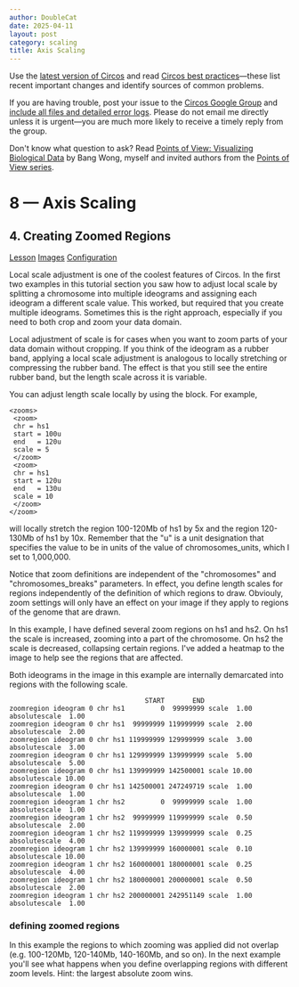 ```yaml
---
author: DoubleCat
date: 2025-04-11
layout: post
category: scaling
title: Axis Scaling
---
```


Use the [latest version of Circos](/software/download/circos/) and read
[Circos best
practices](/documentation/tutorials/reference/best_practices/)—these list
recent important changes and identify sources of common problems.

If you are having trouble, post your issue to the [Circos Google
Group](https://groups.google.com/group/circos-data-visualization) and [include
all files and detailed error logs](/support/support/). Please do not email me
directly unless it is urgent—you are much more likely to receive a timely
reply from the group.

Don't know what question to ask? Read [Points of View: Visualizing Biological
Data](https://www.nature.com/nmeth/journal/v9/n12/full/nmeth.2258.html) by
Bang Wong, myself and invited authors from the [Points of View
series](https://mk.bcgsc.ca/pointsofview).

# 8 — Axis Scaling

## 4\. Creating Zoomed Regions

[Lesson](/documentation/tutorials/scaling/zooming/lesson)
[Images](/documentation/tutorials/scaling/zooming/images)
[Configuration](/documentation/tutorials/scaling/zooming/configuration)

Local scale adjustment is one of the coolest features of Circos. In the first
two examples in this tutorial section you saw how to adjust local scale by
splitting a chromosome into multiple ideograms and assigning each ideogram a
different scale value. This worked, but required that you create multiple
ideograms. Sometimes this is the right approach, especially if you need to
both crop and zoom your data domain.

Local adjustment of scale is for cases when you want to zoom parts of your
data domain without cropping. If you think of the ideogram as a rubber band,
applying a local scale adjustment is analogous to locally stretching or
compressing the rubber band. The effect is that you still see the entire
rubber band, but the length scale across it is variable.

You can adjust length scale locally by using the <zooms> block. For example,

    
    
    <zooms>
     <zoom>
     chr = hs1
     start = 100u
     end   = 120u
     scale = 5
     </zoom>
     <zoom>
     chr = hs1
     start = 120u
     end   = 130u
     scale = 10
     </zoom>
    </zoom>
    

will locally stretch the region 100-120Mb of hs1 by 5x and the region
120-130Mb of hs1 by 10x. Remember that the "u" is a unit designation that
specifies the value to be in units of the value of chromosomes_units, which I
set to 1,000,000.

Notice that zoom definitions are independent of the "chromosomes" and
"chromosomes_breaks" parameters. In effect, you define length scales for
regions independently of the definition of which regions to draw. Obviouly,
zoom settings will only have an effect on your image if they apply to regions
of the genome that are drawn.

In this example, I have defined several zoom regions on hs1 and hs2. On hs1
the scale is increased, zooming into a part of the chromosome. On hs2 the
scale is decreased, collapsing certain regions. I've added a heatmap to the
image to help see the regions that are affected.

Both ideograms in the image in this example are internally demarcated into
regions with the following scale.

    
    
                                      START       END
    zoomregion ideogram 0 chr hs1         0  99999999 scale  1.00 absolutescale  1.00
    zoomregion ideogram 0 chr hs1  99999999 119999999 scale  2.00 absolutescale  2.00
    zoomregion ideogram 0 chr hs1 119999999 129999999 scale  3.00 absolutescale  3.00
    zoomregion ideogram 0 chr hs1 129999999 139999999 scale  5.00 absolutescale  5.00
    zoomregion ideogram 0 chr hs1 139999999 142500001 scale 10.00 absolutescale 10.00
    zoomregion ideogram 0 chr hs1 142500001 247249719 scale  1.00 absolutescale  1.00
    zoomregion ideogram 1 chr hs2         0  99999999 scale  1.00 absolutescale  1.00
    zoomregion ideogram 1 chr hs2  99999999 119999999 scale  0.50 absolutescale  2.00
    zoomregion ideogram 1 chr hs2 119999999 139999999 scale  0.25 absolutescale  4.00
    zoomregion ideogram 1 chr hs2 139999999 160000001 scale  0.10 absolutescale 10.00
    zoomregion ideogram 1 chr hs2 160000001 180000001 scale  0.25 absolutescale  4.00
    zoomregion ideogram 1 chr hs2 180000001 200000001 scale  0.50 absolutescale  2.00
    zoomregion ideogram 1 chr hs2 200000001 242951149 scale  1.00 absolutescale  1.00
    

### defining zoomed regions

In this example the regions to which zooming was applied did not overlap (e.g.
100-120Mb, 120-140Mb, 140-160Mb, and so on). In the next example you'll see
what happens when you define overlapping regions with different zoom levels.
Hint: the largest absolute zoom wins.

